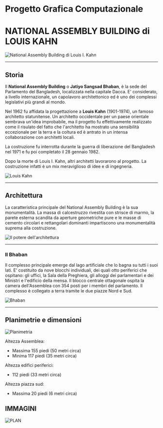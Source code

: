<!-- background: #fff -->
<!-- color: #000 -->
# **Progetto Grafica Computazionale**
# **NATIONAL ASSEMBLY BUILDING di LOUIS KAHN**
![National Assembly Building di Louis I. Kahn](http://static.panoramio.com/photos/large/12201477.jpg)

***

## Storia

Il **National Assembly Building** o **Jatiyo Sangsad Bhaban**, è la sede del Parlamento del Bangladesh, localizzata nella capitale Dacca. E' considerato, a livello internazionale, un capolavoro architettonico ed è uno dei complessi legislativi più grandi al mondo. 

Nel 1962 fu affidata la progettazione a **Louis Kahn** (1901-1974), un famoso architetto statunitense.
Un architetto occidentale per un paese orientale sembrava un'idea improbabile, ma il progetto fu effettivamente realizzato come il risulato del fatto che l'architetto ha mostrato una sensibilità eccezionale per la terra e la coltura ed è antrato in un intensa collaborazione con architetti locali.

La costruzione fu interrotta durante la guerra di liberazione del Bangladesh nel 1971 e fu poi completato il 28 gennaio 1982.

Dopo la morte di Louis I. Kahn, altri architetti lavorarono al progetto. La costruzione infatti è un mix meraviglioso di idee e di ingegneria.

![Louis Kahn](http://www.newyorkerfilms.com/administrator/movie_images/My_Architect_6.jpg)

***

## Architettura

La caratteristica principale del National Assembly Building è la sua monumentalità. La massa di calcestruzzo rivestita con strisce di marmo, la parete esterna scandita da aperture geometriche pure e le masse di cemento circolari e rettangolari dominanti impartiscono una monumentalità suprema alla costruzione.

![Il potere dell'architettura](https://www.yatzer.com/sites/default/files/article_images/3182/Louis-Kahn-The-Power-of-Architecture-yatzer-8.jpg)

***

### Il Bhaban

Il complesso principale emerge dal lago artificiale che lo bagna su tutti i suoi lati. E' costituito da nove blocchi individuali, dei quali otto periferici che ospitano: gli uffici, la Sala della Preghiera, gli alloggi dei parlamentari e dei Ministri e l'edificio della mensa. Il blocco centrale ottagonale ospita la camera dell'Assemblea con 354 posti per i membri del parlamento. Il complesso è collegato a terra tramite le due piazze Nord e Sud.

![Bhaban](http://www.cntravelre.com/picture/IMG-Jatiyo-Sangsad-Bhaban-94.jpg)

***

## Planimetrie e dimensioni

![Planimetria](https://s-media-cache-ak0.pinimg.com/736x/93/62/fc/9362fcb4c028eddf3bed93231ac80021.jpg)

Altezza Assemblea:
 - Massima 155 piedi (50 metri circa)
 - Minima 117 piedi (35 metri circa)

Altezza edifici periferici: 
 - 112 piedi (33 metri circa)

Altezza piazza sud:
 - Massima 20 piedi (6 metri circa)

## IMMAGINI

![PLAN](file:///media/terry/Data/Linux/Progetto/planimetria.jpg)





 
